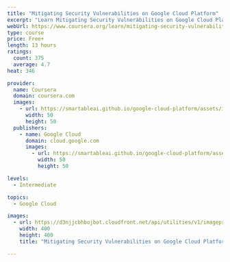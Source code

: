 ```yaml
---
title: "Mitigating Security Vulnerabilities on Google Cloud Platform"
excerpt: "Learn Mitigating Security Vulnerabilities on Google Cloud Platform from Google Cloud. This self-paced training course gives participants broad study of security controls and techniques on Google Cloud Platform.  Through recorded lectures, ..."
webUrl: https://www.coursera.org/learn/mitigating-security-vulnerabilites-gcp
type: course
price: Free+
length: 13 hours
ratings:
  count: 375
  average: 4.7
heat: 346

provider:
  name: Coursera
  domain: coursera.com
  images:
    - url: https://smartableai.github.io/google-cloud-platform/assets/images/organizations/coursera.com-50x50.jpg
      width: 50
      height: 50
  publishers:
    - name: Google Cloud
      domain: cloud.google.com
      images:
        - url: https://smartableai.github.io/google-cloud-platform/assets/images/organizations/cloud.google.com-50x50.jpg
          width: 50
          height: 50

levels:
  - Intermediate

topics:
  - Google Cloud

images:
  - url: https://d3njjcbhbojbot.cloudfront.net/api/utilities/v1/imageproxy/https://s3.amazonaws.com/coursera-course-photos/ae/bae790fe3011e8a2dd79ff505c6af0/security-logo.png?auto=format%2Ccompress&dpr=1&w=400&h=400&fit=fill&bg=FFF
    width: 400
    height: 400
    title: "Mitigating Security Vulnerabilities on Google Cloud Platform"

---
```


